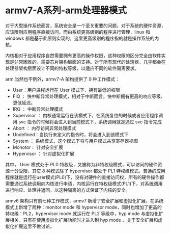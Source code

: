 # armv7-A系列-arm处理器模式
对于大型操作系统而言，系统安全是一个至关重要的问题，对于系统的硬件资源，应该限制应用程序直接访问，而由系统更高级别的程序进行管理，linux 和 windows 都是基于此原则实现的，这里更高级别的程序指的就是操作系统的内核。  

内核相对于应用程序自然需要拥有更高的操作权限，这种权限的区分完全由软件实现是非常困难的，需要芯片架构层面的支持。对于所有现代的处理器，几乎都会在处理器架构层面设计不同的特权等级，以适应不同的软件隔离要求。  

arm 当然也不例外，armv7-A 架构提供了 9 种工作模式：
* User：用户进程运行在 User 模式下，拥有最低的权限
* FIQ ： 快中断异常处理模式，相对于中断而言，快中断拥有更高的响应等级、更低延迟。
* IRQ ： 中断异常处理模式
* Supervisor ： 内核通常运行在该模式下，在系统复位的时候或者应用程序调用 svc 指令的时候将会进入到当前模式下，系统调用就是通过 svc 指令完成
* Abort ： 内存访问异常处理模式
* Undefined：当执行未定义的指令时，将会进入到该模式下
* System ： 系统模式，这个模式下将与用户模式共享寄存器视图
* Monotor： 针对安全扩展
* Hypervisor ： 针对虚拟化扩展

其中， User 模式处于 PL0 特权级，又被称为非特权级模式，可以访问的硬件资源十分受限，其它 8 种模式除了 hypervisor 都处于 PL1 特权级模式。普通的应用程序就是运行在user模式(PL0)下，没有对硬件的直接访问权，所有的硬件操作都需要通过系统调用向内核进行申请，内核运行在特权级模式(PL1)下，对系统调用进行响应、处理并返回，以这种隔离的方式保证了内核的安全。   

armv6 架构只有前七种工作模式，armv7 新增了安全扩展和虚拟化扩展，在系统模式上新增了两种：monitor mode 和 hypervisor mode，同时也增加了更高的特权级：PL2，hypervisor mode 就运行在 PL2 等级中，hyp mode 与虚拟化扩展相关，只有在使用虚拟化扩展功能时才进入到 hyp mode ，关于安全扩展和虚拟化扩展这里不做讨论。  









